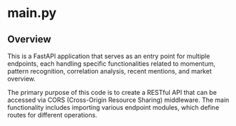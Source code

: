 # main.py

## Overview

This is a FastAPI application that serves as an entry point for multiple endpoints, each handling specific functionalities related to momentum, pattern recognition, correlation analysis, recent mentions, and market overview.


The primary purpose of this code is to create a RESTful API that can be accessed via CORS (Cross-Origin Resource Sharing) middleware. The main functionality includes importing various endpoint modules, which define routes for different operations.

